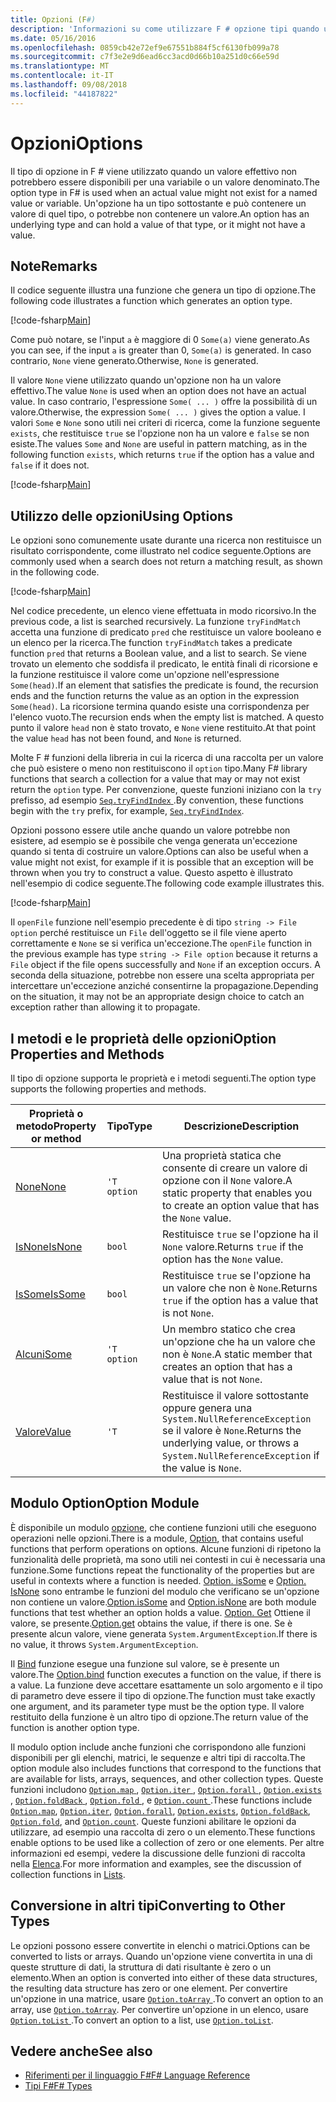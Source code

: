 ```yaml
---
title: Opzioni (F#)
description: 'Informazioni su come utilizzare F # opzione tipi quando un valore effettivo potrebbero non essere presente per una variabile o un valore denominato.'
ms.date: 05/16/2016
ms.openlocfilehash: 0859cb42e72ef9e67551b884f5cf6130fb099a78
ms.sourcegitcommit: c7f3e2e9d6ead6cc3acd0d66b10a251d0c66e59d
ms.translationtype: MT
ms.contentlocale: it-IT
ms.lasthandoff: 09/08/2018
ms.locfileid: "44187822"
---
```

# <a name="options"></a><span data-ttu-id="59887-103">Opzioni</span><span class="sxs-lookup"><span data-stu-id="59887-103">Options</span></span>

<span data-ttu-id="59887-104">Il tipo di opzione in F # viene utilizzato quando un valore effettivo non potrebbero essere disponibili per una variabile o un valore denominato.</span><span class="sxs-lookup"><span data-stu-id="59887-104">The option type in F# is used when an actual value might not exist for a named value or variable.</span></span> <span data-ttu-id="59887-105">Un'opzione ha un tipo sottostante e può contenere un valore di quel tipo, o potrebbe non contenere un valore.</span><span class="sxs-lookup"><span data-stu-id="59887-105">An option has an underlying type and can hold a value of that type, or it might not have a value.</span></span>

## <a name="remarks"></a><span data-ttu-id="59887-106">Note</span><span class="sxs-lookup"><span data-stu-id="59887-106">Remarks</span></span>

<span data-ttu-id="59887-107">Il codice seguente illustra una funzione che genera un tipo di opzione.</span><span class="sxs-lookup"><span data-stu-id="59887-107">The following code illustrates a function which generates an option type.</span></span>

[!code-fsharp[Main](../../../samples/snippets/fsharp/lang-ref-1/snippet1404.fs)]

<span data-ttu-id="59887-108">Come può notare, se l'input `a` è maggiore di 0 `Some(a)` viene generato.</span><span class="sxs-lookup"><span data-stu-id="59887-108">As you can see, if the input `a` is greater than 0, `Some(a)` is generated.</span></span>  <span data-ttu-id="59887-109">In caso contrario, `None` viene generato.</span><span class="sxs-lookup"><span data-stu-id="59887-109">Otherwise, `None` is generated.</span></span>

<span data-ttu-id="59887-110">Il valore `None` viene utilizzato quando un'opzione non ha un valore effettivo.</span><span class="sxs-lookup"><span data-stu-id="59887-110">The value `None` is used when an option does not have an actual value.</span></span> <span data-ttu-id="59887-111">In caso contrario, l'espressione `Some( ... )` offre la possibilità di un valore.</span><span class="sxs-lookup"><span data-stu-id="59887-111">Otherwise, the expression `Some( ... )` gives the option a value.</span></span> <span data-ttu-id="59887-112">I valori `Some` e `None` sono utili nei criteri di ricerca, come la funzione seguente `exists`, che restituisce `true` se l'opzione non ha un valore e `false` se non esiste.</span><span class="sxs-lookup"><span data-stu-id="59887-112">The values `Some` and `None` are useful in pattern matching, as in the following function `exists`, which returns `true` if the option has a value and `false` if it does not.</span></span>

[!code-fsharp[Main](../../../samples/snippets/fsharp/lang-ref-1/snippet1401.fs)]

## <a name="using-options"></a><span data-ttu-id="59887-113">Utilizzo delle opzioni</span><span class="sxs-lookup"><span data-stu-id="59887-113">Using Options</span></span>

<span data-ttu-id="59887-114">Le opzioni sono comunemente usate durante una ricerca non restituisce un risultato corrispondente, come illustrato nel codice seguente.</span><span class="sxs-lookup"><span data-stu-id="59887-114">Options are commonly used when a search does not return a matching result, as shown in the following code.</span></span>

[!code-fsharp[Main](../../../samples/snippets/fsharp/lang-ref-1/snippet1403.fs)]

<span data-ttu-id="59887-115">Nel codice precedente, un elenco viene effettuata in modo ricorsivo.</span><span class="sxs-lookup"><span data-stu-id="59887-115">In the previous code, a list is searched recursively.</span></span> <span data-ttu-id="59887-116">La funzione `tryFindMatch` accetta una funzione di predicato `pred` che restituisce un valore booleano e un elenco per la ricerca.</span><span class="sxs-lookup"><span data-stu-id="59887-116">The function `tryFindMatch` takes a predicate function `pred` that returns a Boolean value, and a list to search.</span></span> <span data-ttu-id="59887-117">Se viene trovato un elemento che soddisfa il predicato, le entità finali di ricorsione e la funzione restituisce il valore come un'opzione nell'espressione `Some(head)`.</span><span class="sxs-lookup"><span data-stu-id="59887-117">If an element that satisfies the predicate is found, the recursion ends and the function returns the value as an option in the expression `Some(head)`.</span></span> <span data-ttu-id="59887-118">La ricorsione termina quando esiste una corrispondenza per l'elenco vuoto.</span><span class="sxs-lookup"><span data-stu-id="59887-118">The recursion ends when the empty list is matched.</span></span> <span data-ttu-id="59887-119">A questo punto il valore `head` non è stato trovato, e `None` viene restituito.</span><span class="sxs-lookup"><span data-stu-id="59887-119">At that point the value `head` has not been found, and `None` is returned.</span></span>

<span data-ttu-id="59887-120">Molte F # funzioni della libreria in cui la ricerca di una raccolta per un valore che può esistere o meno non restituiscono il `option` tipo.</span><span class="sxs-lookup"><span data-stu-id="59887-120">Many F# library functions that search a collection for a value that may or may not exist return the `option` type.</span></span> <span data-ttu-id="59887-121">Per convenzione, queste funzioni iniziano con la `try` prefisso, ad esempio [ `Seq.tryFindIndex` ](https://msdn.microsoft.com/library/c357b221-edf6-4f68-bf40-82a3156d945a).</span><span class="sxs-lookup"><span data-stu-id="59887-121">By convention, these functions begin with the `try` prefix, for example, [`Seq.tryFindIndex`](https://msdn.microsoft.com/library/c357b221-edf6-4f68-bf40-82a3156d945a).</span></span>

<span data-ttu-id="59887-122">Opzioni possono essere utile anche quando un valore potrebbe non esistere, ad esempio se è possibile che venga generata un'eccezione quando si tenta di costruire un valore.</span><span class="sxs-lookup"><span data-stu-id="59887-122">Options can also be useful when a value might not exist, for example if it is possible that an exception will be thrown when you try to construct a value.</span></span> <span data-ttu-id="59887-123">Questo aspetto è illustrato nell'esempio di codice seguente.</span><span class="sxs-lookup"><span data-stu-id="59887-123">The following code example illustrates this.</span></span>

[!code-fsharp[Main](../../../samples/snippets/fsharp/lang-ref-1/snippet1402.fs)]

<span data-ttu-id="59887-124">Il `openFile` funzione nell'esempio precedente è di tipo `string -> File option` perché restituisce un `File` dell'oggetto se il file viene aperto correttamente e `None` se si verifica un'eccezione.</span><span class="sxs-lookup"><span data-stu-id="59887-124">The `openFile` function in the previous example has type `string -> File option` because it returns a `File` object if the file opens successfully and `None` if an exception occurs.</span></span> <span data-ttu-id="59887-125">A seconda della situazione, potrebbe non essere una scelta appropriata per intercettare un'eccezione anziché consentirne la propagazione.</span><span class="sxs-lookup"><span data-stu-id="59887-125">Depending on the situation, it may not be an appropriate design choice to catch an exception rather than allowing it to propagate.</span></span>

## <a name="option-properties-and-methods"></a><span data-ttu-id="59887-126">I metodi e le proprietà delle opzioni</span><span class="sxs-lookup"><span data-stu-id="59887-126">Option Properties and Methods</span></span>

<span data-ttu-id="59887-127">Il tipo di opzione supporta le proprietà e i metodi seguenti.</span><span class="sxs-lookup"><span data-stu-id="59887-127">The option type supports the following properties and methods.</span></span>

|<span data-ttu-id="59887-128">Proprietà o metodo</span><span class="sxs-lookup"><span data-stu-id="59887-128">Property or method</span></span>|<span data-ttu-id="59887-129">Tipo</span><span class="sxs-lookup"><span data-stu-id="59887-129">Type</span></span>|<span data-ttu-id="59887-130">Descrizione</span><span class="sxs-lookup"><span data-stu-id="59887-130">Description</span></span>|
|------------------|----|-----------|
|[<span data-ttu-id="59887-131">None</span><span class="sxs-lookup"><span data-stu-id="59887-131">None</span></span>](https://msdn.microsoft.com/library/83ef260a-aa33-4e6f-aee6-b9bf0a461476)|`'T option`|<span data-ttu-id="59887-132">Una proprietà statica che consente di creare un valore di opzione con il `None` valore.</span><span class="sxs-lookup"><span data-stu-id="59887-132">A static property that enables you to create an option value that has the `None` value.</span></span>|
|[<span data-ttu-id="59887-133">IsNone</span><span class="sxs-lookup"><span data-stu-id="59887-133">IsNone</span></span>](https://msdn.microsoft.com/library/f08532ca-1716-4f60-ae59-8ef6256df234)|`bool`|<span data-ttu-id="59887-134">Restituisce `true` se l'opzione ha il `None` valore.</span><span class="sxs-lookup"><span data-stu-id="59887-134">Returns `true` if the option has the `None` value.</span></span>|
|[<span data-ttu-id="59887-135">IsSome</span><span class="sxs-lookup"><span data-stu-id="59887-135">IsSome</span></span>](https://msdn.microsoft.com/library/c5088d51-c5d7-425f-a77f-12c379bb356f)|`bool`|<span data-ttu-id="59887-136">Restituisce `true` se l'opzione ha un valore che non è `None`.</span><span class="sxs-lookup"><span data-stu-id="59887-136">Returns `true` if the option has a value that is not `None`.</span></span>|
|[<span data-ttu-id="59887-137">Alcuni</span><span class="sxs-lookup"><span data-stu-id="59887-137">Some</span></span>](https://msdn.microsoft.com/library/12f048d2-e293-4596-accb-de036ecd63fc)|`'T option`|<span data-ttu-id="59887-138">Un membro statico che crea un'opzione che ha un valore che non è `None`.</span><span class="sxs-lookup"><span data-stu-id="59887-138">A static member that creates an option that has a value that is not `None`.</span></span>|
|[<span data-ttu-id="59887-139">Valore</span><span class="sxs-lookup"><span data-stu-id="59887-139">Value</span></span>](https://msdn.microsoft.com/library/c79f68e8-11fd-45b1-a053-e8fc38b56df7)|`'T`|<span data-ttu-id="59887-140">Restituisce il valore sottostante oppure genera una `System.NullReferenceException` se il valore è `None`.</span><span class="sxs-lookup"><span data-stu-id="59887-140">Returns the underlying value, or throws a `System.NullReferenceException` if the value is `None`.</span></span>|

## <a name="option-module"></a><span data-ttu-id="59887-141">Modulo Option</span><span class="sxs-lookup"><span data-stu-id="59887-141">Option Module</span></span>

<span data-ttu-id="59887-142">È disponibile un modulo [opzione](https://msdn.microsoft.com/library/e615e4d3-bbbb-49ba-addc-6061ea2e2f4c), che contiene funzioni utili che eseguono operazioni nelle opzioni.</span><span class="sxs-lookup"><span data-stu-id="59887-142">There is a module, [Option](https://msdn.microsoft.com/library/e615e4d3-bbbb-49ba-addc-6061ea2e2f4c), that contains useful functions that perform operations on options.</span></span> <span data-ttu-id="59887-143">Alcune funzioni di ripetono la funzionalità delle proprietà, ma sono utili nei contesti in cui è necessaria una funzione.</span><span class="sxs-lookup"><span data-stu-id="59887-143">Some functions repeat the functionality of the properties but are useful in contexts where a function is needed.</span></span> <span data-ttu-id="59887-144">[Option. isSome](https://msdn.microsoft.com/library/41ad0857-5672-4326-84b5-c33dc43dcf79) e [Option. IsNone](https://msdn.microsoft.com/library/73db6a53-15e7-40a6-94f9-a0049e5f4819) sono entrambe le funzioni del modulo che verificano se un'opzione non contiene un valore.</span><span class="sxs-lookup"><span data-stu-id="59887-144">[Option.isSome](https://msdn.microsoft.com/library/41ad0857-5672-4326-84b5-c33dc43dcf79) and [Option.isNone](https://msdn.microsoft.com/library/73db6a53-15e7-40a6-94f9-a0049e5f4819) are both module functions that test whether an option holds a value.</span></span> <span data-ttu-id="59887-145">[Option. Get](https://msdn.microsoft.com/library/803e9fcb-6edd-4910-808c-25f08cbc55ea) Ottiene il valore, se presente.</span><span class="sxs-lookup"><span data-stu-id="59887-145">[Option.get](https://msdn.microsoft.com/library/803e9fcb-6edd-4910-808c-25f08cbc55ea) obtains the value, if there is one.</span></span> <span data-ttu-id="59887-146">Se è presente alcun valore, viene generata `System.ArgumentException`.</span><span class="sxs-lookup"><span data-stu-id="59887-146">If there is no value, it throws `System.ArgumentException`.</span></span>

<span data-ttu-id="59887-147">Il [Bind](https://msdn.microsoft.com/library/c3406192-24ac-49b5-bc3b-8f805187f1c0) funzione esegue una funzione sul valore, se è presente un valore.</span><span class="sxs-lookup"><span data-stu-id="59887-147">The [Option.bind](https://msdn.microsoft.com/library/c3406192-24ac-49b5-bc3b-8f805187f1c0) function executes a function on the value, if there is a value.</span></span> <span data-ttu-id="59887-148">La funzione deve accettare esattamente un solo argomento e il tipo di parametro deve essere il tipo di opzione.</span><span class="sxs-lookup"><span data-stu-id="59887-148">The function must take exactly one argument, and its parameter type must be the option type.</span></span> <span data-ttu-id="59887-149">Il valore restituito della funzione è un altro tipo di opzione.</span><span class="sxs-lookup"><span data-stu-id="59887-149">The return value of the function is another option type.</span></span>

<span data-ttu-id="59887-150">Il modulo option include anche funzioni che corrispondono alle funzioni disponibili per gli elenchi, matrici, le sequenze e altri tipi di raccolta.</span><span class="sxs-lookup"><span data-stu-id="59887-150">The option module also includes functions that correspond to the functions that are available for lists, arrays, sequences, and other collection types.</span></span> <span data-ttu-id="59887-151">Queste funzioni includono [ `Option.map` ](https://msdn.microsoft.com/library/91a20385-7e73-40c2-9adc-635e86d6a622), [ `Option.iter` ](https://msdn.microsoft.com/library/83389eef-3dff-4074-b4cc-f69581c25191), [ `Option.forall` ](https://msdn.microsoft.com/library/ba884586-5eae-49c5-9e36-05481c1c3428), [ `Option.exists` ](https://msdn.microsoft.com/library/a606d2d4-fddc-4eab-ab37-c6138fb7ad99), [ `Option.foldBack` ](https://msdn.microsoft.com/library/a882fbaf-c019-46f0-b4f5-b8c2b8b90ffb), [ `Option.fold` ](https://msdn.microsoft.com/library/af896794-3d53-406c-9411-316cd5c33ad8), e [ `Option.count` ](https://msdn.microsoft.com/library/2dac83a9-684e-4d0f-b50e-ff722a8bb876).</span><span class="sxs-lookup"><span data-stu-id="59887-151">These functions include [`Option.map`](https://msdn.microsoft.com/library/91a20385-7e73-40c2-9adc-635e86d6a622), [`Option.iter`](https://msdn.microsoft.com/library/83389eef-3dff-4074-b4cc-f69581c25191), [`Option.forall`](https://msdn.microsoft.com/library/ba884586-5eae-49c5-9e36-05481c1c3428), [`Option.exists`](https://msdn.microsoft.com/library/a606d2d4-fddc-4eab-ab37-c6138fb7ad99), [`Option.foldBack`](https://msdn.microsoft.com/library/a882fbaf-c019-46f0-b4f5-b8c2b8b90ffb), [`Option.fold`](https://msdn.microsoft.com/library/af896794-3d53-406c-9411-316cd5c33ad8), and [`Option.count`](https://msdn.microsoft.com/library/2dac83a9-684e-4d0f-b50e-ff722a8bb876).</span></span> <span data-ttu-id="59887-152">Queste funzioni abilitare le opzioni da utilizzare, ad esempio una raccolta di zero o un elemento.</span><span class="sxs-lookup"><span data-stu-id="59887-152">These functions enable options to be used like a collection of zero or one elements.</span></span> <span data-ttu-id="59887-153">Per altre informazioni ed esempi, vedere la discussione delle funzioni di raccolta nella [Elenca](lists.md).</span><span class="sxs-lookup"><span data-stu-id="59887-153">For more information and examples, see the discussion of collection functions in [Lists](lists.md).</span></span>

## <a name="converting-to-other-types"></a><span data-ttu-id="59887-154">Conversione in altri tipi</span><span class="sxs-lookup"><span data-stu-id="59887-154">Converting to Other Types</span></span>

<span data-ttu-id="59887-155">Le opzioni possono essere convertite in elenchi o matrici.</span><span class="sxs-lookup"><span data-stu-id="59887-155">Options can be converted to lists or arrays.</span></span> <span data-ttu-id="59887-156">Quando un'opzione viene convertita in una di queste strutture di dati, la struttura di dati risultante è zero o un elemento.</span><span class="sxs-lookup"><span data-stu-id="59887-156">When an option is converted into either of these data structures, the resulting data structure has zero or one element.</span></span> <span data-ttu-id="59887-157">Per convertire un'opzione in una matrice, usare [ `Option.toArray` ](https://msdn.microsoft.com/library/c8044873-ba17-4b52-8231-eb1a28318c64).</span><span class="sxs-lookup"><span data-stu-id="59887-157">To convert an option to an array, use [`Option.toArray`](https://msdn.microsoft.com/library/c8044873-ba17-4b52-8231-eb1a28318c64).</span></span> <span data-ttu-id="59887-158">Per convertire un'opzione in un elenco, usare [ `Option.toList` ](https://msdn.microsoft.com/library/5f1af295-9fa9-40ad-b4a1-3578d94d44e1).</span><span class="sxs-lookup"><span data-stu-id="59887-158">To convert an option to a list, use [`Option.toList`](https://msdn.microsoft.com/library/5f1af295-9fa9-40ad-b4a1-3578d94d44e1).</span></span>

## <a name="see-also"></a><span data-ttu-id="59887-159">Vedere anche</span><span class="sxs-lookup"><span data-stu-id="59887-159">See also</span></span>

- [<span data-ttu-id="59887-160">Riferimenti per il linguaggio F#</span><span class="sxs-lookup"><span data-stu-id="59887-160">F# Language Reference</span></span>](index.md)
- [<span data-ttu-id="59887-161">Tipi F#</span><span class="sxs-lookup"><span data-stu-id="59887-161">F# Types</span></span>](fsharp-types.md)

